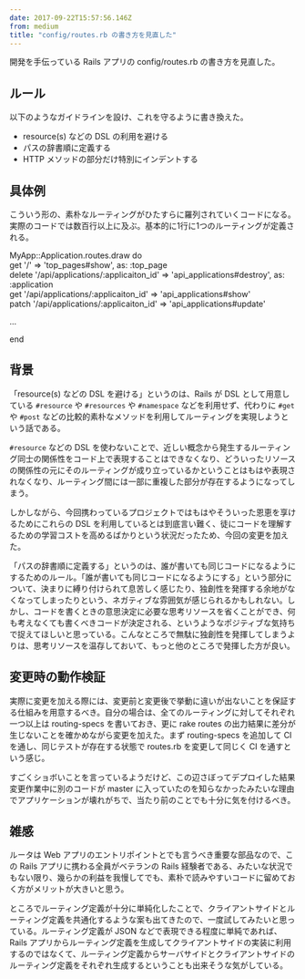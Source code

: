 ```yaml
---
date: 2017-09-22T15:57:56.146Z
from: medium
title: "config/routes.rb の書き方を見直した"
---
```


開発を手伝っている Rails アプリの config/routes.rb の書き方を見直した。

## ルール

以下のようなガイドラインを設け、これを守るように書き換えた。

*   resource(s) などの DSL の利用を避ける
*   パスの辞書順に定義する
*   HTTP メソッドの部分だけ特別にインデントする

## 具体例

こういう形の、素朴なルーティングがひたすらに羅列されていくコードになる。実際のコードでは数百行以上に及ぶ。基本的に1行に1つのルーティングが定義される。

MyApp::Application.routes.draw do  
  get    '/' => 'top\_pages#show', as: :top\_page  
  delete '/api/applications/:applicaiton\_id' => 'api\_applications#destroy', as: :application  
  get    '/api/applications/:applicaiton\_id' => 'api\_applications#show'  
  patch  '/api/applications/:applicaiton\_id' => 'api\_applications#update'

  ...

end

## 背景

「resource(s) などの DSL を避ける」というのは、Rails が DSL として用意している `#resource` や `#resources` や `#namespace` などを利用せず、代わりに `#get` や `#post` などの比較的素朴なメソッドを利用してルーティングを実現しようという話である。

`#resource` などの DSL を使わないことで、近しい概念から発生するルーティング同士の関係性をコード上で表現することはできなくなり、どういったリソースの関係性の元にそのルーティングが成り立っているかということはもはや表現されなくなり、ルーティング間には一部に重複した部分が存在するようになってしまう。

しかしながら、今回携わっているプロジェクトではもはやそういった恩恵を享けるためにこれらの DSL を利用しているとは到底言い難く、徒にコードを理解するための学習コストを高めるばかりという状況だったため、今回の変更を加えた。

「パスの辞書順に定義する」というのは、誰が書いても同じコードになるようにするためのルール。「誰が書いても同じコードになるようにする」という部分について、決まりに縛り付けられて息苦しく感じたり、独創性を発揮する余地がなくなってしまったりという、ネガティブな雰囲気が感じられるかもしれない。しかし、コードを書くときの意思決定に必要な思考リソースを省くことができ、何も考えなくても書くべきコードが決定される、というようなポジティブな気持ちで捉えてほしいと思っている。こんなところで無駄に独創性を発揮してしまうよりは、思考リソースを温存しておいて、もっと他のところで発揮した方が良い。

## 変更時の動作検証

実際に変更を加える際には、変更前と変更後で挙動に違いが出ないことを保証する仕組みを用意するべき。自分の場合は、全てのルーティングに対してそれぞれ一つ以上は routing-specs を書いておき、更に rake routes の出力結果に差分が生じないことを確かめながら変更を加えた。まず routing-specs を追加して CI を通し、同じテストが存在する状態で routes.rb を変更して同じく CI を通すという感じ。

すごくショボいことを言っているようだけど、この辺さぼってデプロイした結果変更作業中に別のコードが master に入っていたのを知らなかったみたいな理由でアプリケーションが壊れがちで、当たり前のことでも十分に気を付けるべき。

## 雑感

ルータは Web アプリのエントリポイントとでも言うべき重要な部品なので、この Rails アプリに携わる全員がベテランの Rails 経験者である、みたいな状況でもない限り、幾らかの利益を我慢してでも、素朴で読みやすいコードに留めておく方がメリットが大きいと思う。

ところでルーティング定義が十分に単純化したことで、クライアントサイドとルーティング定義を共通化するような案も出てきたので、一度試してみたいと思っている。ルーティング定義が JSON などで表現できる程度に単純であれば、Rails アプリからルーティング定義を生成してクライアントサイドの実装に利用するのではなくて、ルーティング定義からサーバサイドとクライアントサイドのルーティング定義をそれぞれ生成するということも出来そうな気がしている。
